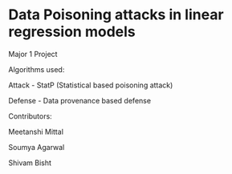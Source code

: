 # Data Poisoning attacks in linear regression models
Major 1 Project


Algorithms used:

Attack - StatP (Statistical based poisoning attack)

Defense - Data provenance based defense


Contributors:

Meetanshi Mittal

Soumya Agarwal

Shivam Bisht
